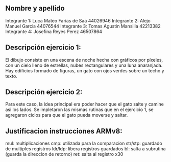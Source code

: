 ## Nombre y apellido 
Integrante 1: Luca Mateo Farias de Saa 44026946 
Integrante 2: Alejo Manuel Garcia 44076544 
Integrante 3: Tomas Agustin Mansilla 42213382 
Integrante 4: Josefina Reyes Perez 46507864

## Descripción ejercicio 1: 
El dibujo consiste en una escena de noche hecha con gráficos por píxeles, con un cielo lleno de estrellas, nubes rectangulares y una luna anaranjada. Hay edificios formado de figuras, un gato con ojos verdes sobre un techo y texto.

## Descripción ejercicio 2: 
Para este caso, la idea principal era poder hacer que el gato salte y camine asi los lados.
Se impletaron las mismas rutinas que en el ejercicio 1, se agregaron ciclos para que el gato pueda moverse y saltar.

## Justificacion instrucciones ARMv8:
mul: multiplicaciones
cmp: utilizada para la comparacion
str/stp: guardado de multiples registros
ldr/ldp: libera registros guardados 
bl: salta a subrutina (guarda la direccion de retorno)
ret: salta al registro x30 
